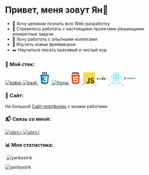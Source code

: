 # Привет, меня зовут Ян👋 
- 👀 Хочу целиком познать всю Web-разработку
- 🎯 Стремлюсь работать с настоящими проектами решающими конкретные задачи 
- 🔞 Хочу работать с опытными коллегами
- 📕 Изучить новые фреймворки
- ✒️ Научиться писать красивый и чистый код 

<h3 align="left">🔧 Мой стек:</h3>
<p align="left"> <a href="https://babeljs.io/" target="_blank" rel="noreferrer"> <img src="https://www.vectorlogo.zone/logos/babeljs/babeljs-icon.svg" alt="babel" width="40" height="40"/> </a> <a href="https://www.gnu.org/software/bash/" target="_blank" rel="noreferrer"> <img src="https://www.vectorlogo.zone/logos/gnu_bash/gnu_bash-icon.svg" alt="bash" width="40" height="40"/> </a> <a href="https://www.w3schools.com/css/" target="_blank" rel="noreferrer"> <img src="https://raw.githubusercontent.com/devicons/devicon/master/icons/css3/css3-original-wordmark.svg" alt="css3" width="40" height="40"/> </a> <a href="https://www.figma.com/" target="_blank" rel="noreferrer"> <img src="https://www.vectorlogo.zone/logos/figma/figma-icon.svg" alt="figma" width="40" height="40"/> </a> <a href="https://www.w3.org/html/" target="_blank" rel="noreferrer"> <img src="https://raw.githubusercontent.com/devicons/devicon/master/icons/html5/html5-original-wordmark.svg" alt="html5" width="40" height="40"/> </a> <a href="https://developer.mozilla.org/en-US/docs/Web/JavaScript" target="_blank" rel="noreferrer"> <img src="https://raw.githubusercontent.com/devicons/devicon/master/icons/javascript/javascript-original.svg" alt="javascript" width="40" height="40"/> </a> <a href="https://nodejs.org" target="_blank" rel="noreferrer"> <img src="https://raw.githubusercontent.com/devicons/devicon/master/icons/nodejs/nodejs-original-wordmark.svg" alt="nodejs" width="40" height="40"/> </a> <a href="https://reactjs.org/" target="_blank" rel="noreferrer"> <img src="https://raw.githubusercontent.com/devicons/devicon/master/icons/react/react-original-wordmark.svg" alt="react" width="40" height="40"/> </a> <a href="https://webpack.js.org" target="_blank" rel="noreferrer"> <img src="https://raw.githubusercontent.com/devicons/devicon/d00d0969292a6569d45b06d3f350f463a0107b0d/icons/webpack/webpack-original-wordmark.svg" alt="webpack" width="40" height="40"/> </a> </p>

<h3 align="left">💼 Сайт:</h3>
<p align="left">Не большой
<a href="https://yanbystrik.github.io/portfolio/#" target="blank">Сайт-портфолио</a> с моими работами</p>

<h3 align="left">📬 Связь со мной:</h3>
<p align="left">
<a href="https://instagram.com/ybrn.j" target="blank"><img align="center" src="https://raw.githubusercontent.com/rahuldkjain/github-profile-readme-generator/master/src/images/icons/Social/instagram.svg" alt="ybrn.j" height="30" width="40" /></a>
<a href="https://vk.com/ybrn_j" target="blank"><img align="center" src="https://cdn-icons.flaticon.com/png/512/3938/premium/3938067.png?token=exp=1639149452~hmac=89574978938daec746e9032a42c94892" alt="ybrn.j" height="30" width="30" /></a>
</p>

<h3>📊 Моя статистика:</h3>
<p>&nbsp;<img src="https://github-readme-stats.vercel.app/api/top-langs?username=yanbystrik&show_icons=true&locale=en&layout=compact" alt="yanbystrik" />



<img src="https://github-readme-stats.vercel.app/api?username=yanbystrik&show_icons=true&locale=en" alt="yanbystrik" /></p>
